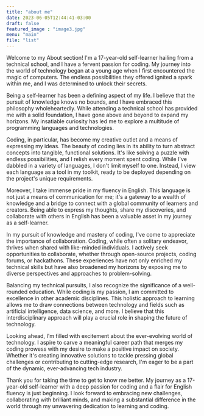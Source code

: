```yaml
---
title: "about me"
date: 2023-06-05T12:44:41-03:00
draft: false
featured_image : "image3.jpg"
menu: "main"
file: "list"  
---
```

Welcome to my About section! I'm a 17-year-old self-learner hailing from a technical school, and I have a fervent passion for coding. My journey into the world of technology began at a young age when I first encountered the magic of computers. The endless possibilities they offered ignited a spark within me, and I was determined to unlock their secrets.

Being a self-learner has been a defining aspect of my life. I believe that the pursuit of knowledge knows no bounds, and I have embraced this philosophy wholeheartedly. While attending a technical school has provided me with a solid foundation, I have gone above and beyond to expand my horizons. My insatiable curiosity has led me to explore a multitude of programming languages and technologies.

Coding, in particular, has become my creative outlet and a means of expressing my ideas. The beauty of coding lies in its ability to turn abstract concepts into tangible, functional solutions. It's like solving a puzzle with endless possibilities, and I relish every moment spent coding. While I've dabbled in a variety of languages, I don't limit myself to one. Instead, I view each language as a tool in my toolkit, ready to be deployed depending on the project's unique requirements.

Moreover, I take immense pride in my fluency in English. This language is not just a means of communication for me; it's a gateway to a wealth of knowledge and a bridge to connect with a global community of learners and creators. Being able to express my thoughts, share my discoveries, and collaborate with others in English has been a valuable asset in my journey as a self-learner.

In my pursuit of knowledge and mastery of coding, I've come to appreciate the importance of collaboration. Coding, while often a solitary endeavor, thrives when shared with like-minded individuals. I actively seek opportunities to collaborate, whether through open-source projects, coding forums, or hackathons. These experiences have not only enriched my technical skills but have also broadened my horizons by exposing me to diverse perspectives and approaches to problem-solving.

Balancing my technical pursuits, I also recognize the significance of a well-rounded education. While coding is my passion, I am committed to excellence in other academic disciplines. This holistic approach to learning allows me to draw connections between technology and fields such as artificial intelligence, data science, and more. I believe that this interdisciplinary approach will play a crucial role in shaping the future of technology.

Looking ahead, I'm filled with excitement about the ever-evolving world of technology. I aspire to carve a meaningful career path that merges my coding prowess with my desire to make a positive impact on society. Whether it's creating innovative solutions to tackle pressing global challenges or contributing to cutting-edge research, I'm eager to be a part of the dynamic, ever-advancing tech industry.

Thank you for taking the time to get to know me better. My journey as a 17-year-old self-learner with a deep passion for coding and a flair for English fluency is just beginning. I look forward to embracing new challenges, collaborating with brilliant minds, and making a substantial difference in the world through my unwavering dedication to learning and coding.
